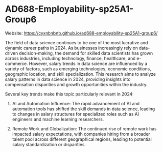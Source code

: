 # AD688-Employability-sp25A1-Group6
Website: https://cyxnbnbnb.github.io/ad688-employability-sp25A1-group6/

The field of data science continues to be one of the most lucrative and dynamic career paths in 2024. As businesses increasingly rely on data-driven decision-making, the demand for skilled data scientists has grown across industries, including technology, finance, healthcare, and e-commerce. However, salary trends in data science are influenced by a variety of factors, such as emerging technologies, economic conditions, geographic location, and skill specialization. This research aims to analyze salary patterns in data science in 2024, providing insights into compensation disparities and growth opportunities within the industry.


Several key trends make this topic particularly relevant in 2024:

1. AI and Automation Influence: The rapid advancement of AI and automation tools has shifted the skill demands in data science, leading to changes in salary structures for specialized roles such as AI engineers and machine learning researchers.

2. Remote Work and Globalization: The continued rise of remote work has impacted salary expectations, with companies hiring from a broader talent pool across different geographical regions, leading to potential salary standardization or disparities.
